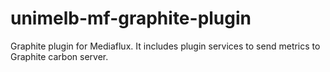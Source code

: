 # unimelb-mf-graphite-plugin
Graphite plugin for Mediaflux. It includes plugin services to send metrics to Graphite carbon server.
